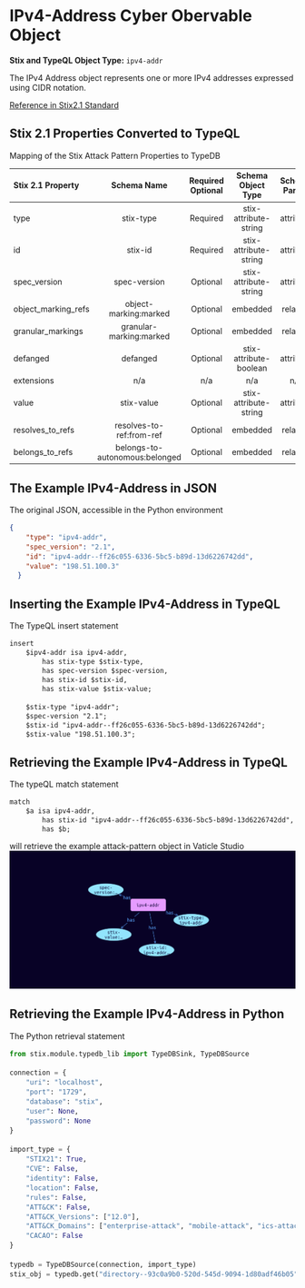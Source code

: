 # IPv4-Address Cyber Obervable Object

**Stix and TypeQL Object Type:**  `ipv4-addr`

The IPv4 Address object represents one or more IPv4 addresses expressed using CIDR notation.

[Reference in Stix2.1 Standard](https://docs.oasis-open.org/cti/stix/v2.1/os/stix-v2.1-os.html#_ki1ufj1ku8s0)
## Stix 2.1 Properties Converted to TypeQL
Mapping of the Stix Attack Pattern Properties to TypeDB

|  Stix 2.1 Property    |           Schema Name             | Required  Optional  |      Schema Object Type | Schema Parent  |
|:--------------------|:--------------------------------:|:------------------:|:------------------------:|:-------------:|
|  type                 |            stix-type              |      Required       |  stix-attribute-string    |   attribute    |
|  id                   |             stix-id               |      Required       |  stix-attribute-string    |   attribute    |
|  spec_version         |           spec-version            |      Optional       |  stix-attribute-string    |   attribute    |
|  object_marking_refs  |      object-marking:marked        |      Optional       |   embedded     |relation |
|  granular_markings    |     granular-marking:marked       |      Optional       |   embedded     |relation |
| defanged |defanged |      Optional       |stix-attribute-boolean |   attribute    |
|  extensions           |               n/a                 |        n/a          |           n/a             |      n/a       |
| value |stix-value |      Optional       |  stix-attribute-string    |   attribute    |
| resolves_to_refs |resolves-to-ref:from-ref |      Optional       |   embedded     |relation |
| belongs_to_refs |belongs-to-autonomous:belonged |      Optional       |   embedded     |relation |

## The Example IPv4-Address in JSON
The original JSON, accessible in the Python environment
```json
{
    "type": "ipv4-addr",  
    "spec_version": "2.1",  
    "id": "ipv4-addr--ff26c055-6336-5bc5-b89d-13d6226742dd",
    "value": "198.51.100.3"  
  }
```


## Inserting the Example IPv4-Address in TypeQL
The TypeQL insert statement
```typeql
insert 
    $ipv4-addr isa ipv4-addr,
        has stix-type $stix-type,
        has spec-version $spec-version,
        has stix-id $stix-id,
        has stix-value $stix-value;
    
    $stix-type "ipv4-addr";
    $spec-version "2.1";
    $stix-id "ipv4-addr--ff26c055-6336-5bc5-b89d-13d6226742dd";
    $stix-value "198.51.100.3";
```

## Retrieving the Example IPv4-Address in TypeQL
The typeQL match statement

```typeql
match
    $a isa ipv4-addr,
        has stix-id "ipv4-addr--ff26c055-6336-5bc5-b89d-13d6226742dd",
        has $b;
```


will retrieve the example attack-pattern object in Vaticle Studio
![IPv4-Address Example](./img/ipv4-addr.png)

## Retrieving the Example IPv4-Address  in Python
The Python retrieval statement

```python
from stix.module.typedb_lib import TypeDBSink, TypeDBSource

connection = {
    "uri": "localhost",
    "port": "1729",
    "database": "stix",
    "user": None,
    "password": None
}

import_type = {
    "STIX21": True,
    "CVE": False,
    "identity": False,
    "location": False,
    "rules": False,
    "ATT&CK": False,
    "ATT&CK_Versions": ["12.0"],
    "ATT&CK_Domains": ["enterprise-attack", "mobile-attack", "ics-attack"],
    "CACAO": False
}

typedb = TypeDBSource(connection, import_type)
stix_obj = typedb.get("directory--93c0a9b0-520d-545d-9094-1d80adf46b05")
```

